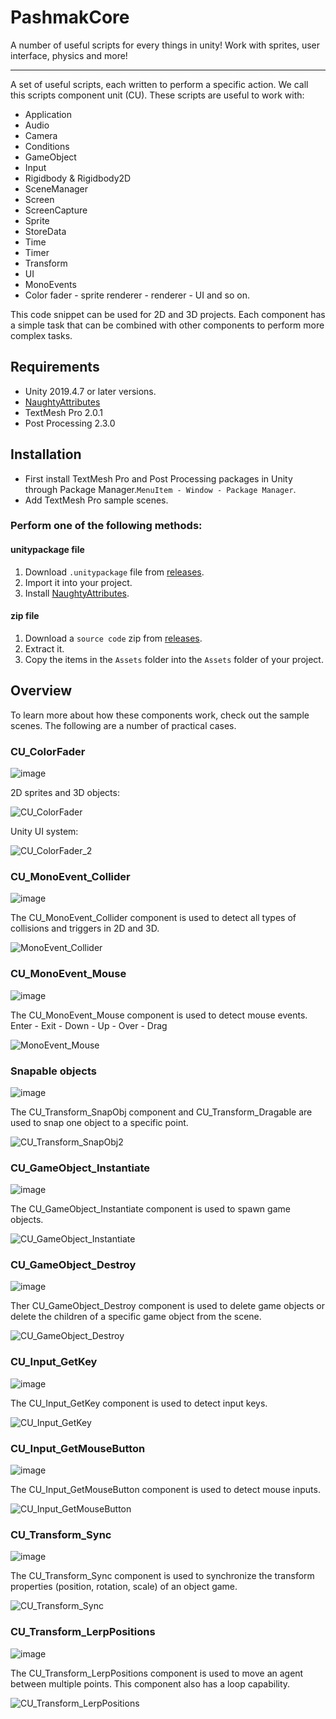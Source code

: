 # PashmakCore
A number of useful scripts for every things in unity!
Work with sprites, user interface, physics and more!
____________
A set of useful scripts, each written to perform a specific action.
We call this scripts component unit (CU).
These scripts are useful to work with:
  * Application
  * Audio
  * Camera
  * Conditions
  * GameObject
  * Input
  * Rigidbody & Rigidbody2D
  * SceneManager
  * Screen
  * ScreenCapture
  * Sprite
  * StoreData
  * Time
  * Timer
  * Transform
  * UI
  * MonoEvents
  * Color fader - sprite renderer - renderer - UI
  and so on.

This code snippet can be used for 2D and 3D projects.
Each component has a simple task that can be combined with other components to perform more complex tasks.

## Requirements
* Unity 2019.4.7 or later versions.
* [NaughtyAttributes](https://github.com/dbrizov/NaughtyAttributes)
* TextMesh Pro 2.0.1
* Post Processing 2.3.0

## Installation
* First install TextMesh Pro and Post Processing packages in Unity through Package Manager.`MenuItem - Window - Package Manager`.
* Add TextMesh Pro sample scenes.

### Perform one of the following methods:
#### unitypackage file
1. Download `.unitypackage` file from [releases](https://github.com/mohammadroohian/PashmakCore/releases).
2. Import it into your project.
3. Install [NaughtyAttributes](https://github.com/dbrizov/NaughtyAttributes#installation).

#### zip file
1. Download a `source code` zip from [releases](https://github.com/mohammadroohian/PashmakCore/releases).
2. Extract it.
3. Copy the items in the `Assets` folder into the `Assets` folder of your project.

## Overview
To learn more about how these components work, check out the sample scenes.
The following are a number of practical cases.

### CU_ColorFader

![image](https://user-images.githubusercontent.com/80090999/112787349-8e68cd00-906d-11eb-8a94-6077ff5edf13.png)

2D sprites and 3D objects:

![CU_ColorFader](https://user-images.githubusercontent.com/80090999/112787603-1f3fa880-906e-11eb-8301-cfa3e79fd579.gif)

Unity UI system:

![CU_ColorFader_2](https://user-images.githubusercontent.com/80090999/112787894-db00d800-906e-11eb-8a32-fd14e8ae43d7.gif)

### CU_MonoEvent_Collider

![image](https://user-images.githubusercontent.com/80090999/112798795-ab5bcb00-9082-11eb-836e-2300284e4178.png)

The CU_MonoEvent_Collider component is used to detect all types of collisions and triggers in 2D and 3D.

![MonoEvent_Collider](https://user-images.githubusercontent.com/80090999/112799285-66846400-9083-11eb-9fae-aa22b716cfcc.gif)

### CU_MonoEvent_Mouse

![image](https://user-images.githubusercontent.com/80090999/112799912-35f0fa00-9084-11eb-8131-02e9605eac08.png)

The CU_MonoEvent_Mouse component is used to detect mouse events. 
Enter - Exit - Down - Up - Over - Drag

![MonoEvent_Mouse](https://user-images.githubusercontent.com/80090999/112799979-4dc87e00-9084-11eb-930e-52f59180bead.gif)

### Snapable objects

![image](https://user-images.githubusercontent.com/80090999/112800692-3a69e280-9085-11eb-887c-977251a05d74.png)

The CU_Transform_SnapObj component and CU_Transform_Dragable are used to snap one object to a specific point.

![CU_Transform_SnapObj2](https://user-images.githubusercontent.com/80090999/112801875-aac53380-9086-11eb-941d-b69b61675e04.gif)

### CU_GameObject_Instantiate

![image](https://user-images.githubusercontent.com/80090999/112802162-1909f600-9087-11eb-99d6-199a1a1f3156.png)

The CU_GameObject_Instantiate component is used to spawn game objects.

![CU_GameObject_Instantiate ](https://user-images.githubusercontent.com/80090999/112802558-8e75c680-9087-11eb-979a-539d6308f361.gif)

### CU_GameObject_Destroy

![image](https://user-images.githubusercontent.com/80090999/112802753-ced54480-9087-11eb-812d-00c256be8523.png)

Ther CU_GameObject_Destroy component is used to delete game objects or delete the children of a specific  game object  from the scene.

![CU_GameObject_Destroy](https://user-images.githubusercontent.com/80090999/112803011-1b208480-9088-11eb-9ade-88fa2ef126e2.gif)

### CU_Input_GetKey

![image](https://user-images.githubusercontent.com/80090999/112806128-b49d6580-908b-11eb-9c05-e7c8646ae641.png)

The CU_Input_GetKey component is used to detect input keys.

![CU_Input_GetKey](https://user-images.githubusercontent.com/80090999/112806299-df87b980-908b-11eb-8f2f-116d2efe9894.gif)

### CU_Input_GetMouseButton

![image](https://user-images.githubusercontent.com/80090999/112806678-4ad18b80-908c-11eb-9da7-f1fc27813b92.png)

The CU_Input_GetMouseButton component is used to detect mouse inputs.

![CU_Input_GetMouseButton](https://user-images.githubusercontent.com/80090999/112806695-50c76c80-908c-11eb-894c-fbe92535f9c2.gif)

### CU_Transform_Sync

![image](https://user-images.githubusercontent.com/80090999/112806946-9421db00-908c-11eb-8004-d49b70753f7f.png)

The CU_Transform_Sync component is used to synchronize the transform properties (position, rotation, scale) of an object game.

![CU_Transform_Sync](https://user-images.githubusercontent.com/80090999/112807139-d0edd200-908c-11eb-99f8-74165f7a81e7.gif)

### CU_Transform_LerpPositions

![image](https://user-images.githubusercontent.com/80090999/112807353-0abed880-908d-11eb-9cca-6336465314fa.png)

The CU_Transform_LerpPositions component is used to move an agent between multiple points. This component also has a loop capability.

![CU_Transform_LerpPositions](https://user-images.githubusercontent.com/80090999/112807618-5a050900-908d-11eb-82ea-cdd32f7781b6.gif)
